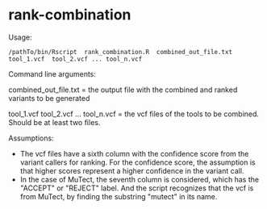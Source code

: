 # rank-combination

Usage:

```
/pathTo/bin/Rscript  rank_combination.R  combined_out_file.txt  tool_1.vcf  tool_2.vcf ... tool_n.vcf
```

Command line arguments:

combined_out_file.txt 			= the output file with the combined and ranked variants to be generated

tool_1.vcf tool_2.vcf ... tool_n.vcf	= the vcf files of the tools to be combined. Should be at least two files.

Assumptions:
- The vcf files have a sixth column with the confidence score from the variant callers for ranking. For the
  confidence score, the assumption is that higher scores represent a higher confidence in the variant call.
- In the case of MuTect, the seventh column is considered, which has the "ACCEPT" or "REJECT" label. 
  And the script recognizes that the vcf is from MuTect, by finding the substring "mutect" in its name.

